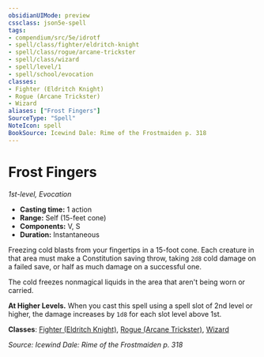 ```yaml
---
obsidianUIMode: preview
cssclass: json5e-spell
tags:
- compendium/src/5e/idrotf
- spell/class/fighter/eldritch-knight
- spell/class/rogue/arcane-trickster
- spell/class/wizard
- spell/level/1
- spell/school/evocation
classes:
- Fighter (Eldritch Knight)
- Rogue (Arcane Trickster)
- Wizard
aliases: ["Frost Fingers"]
SourceType: "Spell"
NoteIcon: spell
BookSource: Icewind Dale: Rime of the Frostmaiden p. 318
---
```

# Frost Fingers
*1st-level, Evocation*  

- **Casting time:** 1 action
- **Range:** Self (15-feet cone)
- **Components:** V, S
- **Duration:** Instantaneous

Freezing cold blasts from your fingertips in a 15-foot cone. Each creature in that area must make a Constitution saving throw, taking `2d8` cold damage on a failed save, or half as much damage on a successful one.

The cold freezes nonmagical liquids in the area that aren't being worn or carried.

**At Higher Levels.** When you cast this spell using a spell slot of 2nd level or higher, the damage increases by `1d8` for each slot level above 1st.

**Classes**: [Fighter (Eldritch Knight)](/2-Mechanics/CLI/classes/fighter-eldritch-knight.md), [Rogue (Arcane Trickster)](/2-Mechanics/CLI/classes/rogue-arcane-trickster.md), [Wizard](/2-Mechanics/CLI/classes/wizard.md)

*Source: Icewind Dale: Rime of the Frostmaiden p. 318*